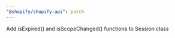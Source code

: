 ```yaml
---
"@shopify/shopify-api": patch
---
```


Add isExpired() and isScopeChanged() functions to Session class
